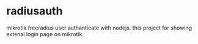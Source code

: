 # radiusauth

mikrotik freeradius user authanticate with nodejs. this project for showing extenal login page on mikrotik.
